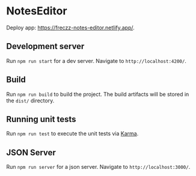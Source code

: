 # NotesEditor

Deploy app: https://freczz-notes-editor.netlify.app/.

## Development server

Run `npm run start` for a dev server. Navigate to `http://localhost:4200/`.

## Build

Run `npm run build` to build the project. The build artifacts will be stored in the `dist/` directory.

## Running unit tests

Run `npm run test` to execute the unit tests via [Karma](https://karma-runner.github.io).

## JSON Server

Run `npm run server` for a json server. Navigate to `http://localhost:3000/`.
